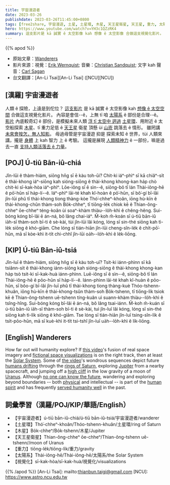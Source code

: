 ```yaml
---
title: 宇宙漫遊者
date: 2023-03-26
publishdate: 2023-03-26T11:45:00+0800
tags: [free2share, 宇宙漫遊, 土星, 土星環, 木星, 天王星衛星, 天王星, 重力, 太陽系, 視覺化]
hero: https://www.youtube.com/watch?v=YH3c1QZzRK4
summary: 這支影片是 kā 誠實 ê 太空影像 kah 想像 ê 太空影像 合做這支視覺化影片。
---
```


{{% apod %}}

- 原始文章：[Wanderers](https://apod.nasa.gov/apod/ap230326.html)
- 影片來源：視覺：[Erik Wernquist](https://erikwernquist.com/contact); 音樂：[Christian Sandquist](https://www.discogs.com/release/15499070-Christian-Sandquist-Wanderers); 文字 kah 聲音：[Carl Sagan](https://en.wikipedia.org/wiki/Carl_Sagan)
- 台文翻譯：[An-Li Tsai][An-Li Tsai] ([NCU][NCU])

## [漢羅] 宇宙漫遊者
人類 ê 探險，上遠是到佗位？
[這支影片][this video 1] 是 kā 誠實 ê 太空影像 kah [想像 ê 太空空間][fictional space visualizations] 合做這支視覺化影片。
內容是會信--ê，上無 tī 咱 [太陽系][Solar System] ê 部份是合理--ê。
[影片][the video 2] 內底較奇幻 ê 部份，是模擬未來人類 [浮 tī 太空中 迵過][humans drifting] [土星環][rings of Saturn]、用附近 ê 太空船探索 [木星][Jupiter]、tī 重力足低 ê [天王星][Uranus] 衛星 頂懸 ùi [山崁][high cliff] 跳落去 ê 情形。
雖罔講 [未來會按怎，無人知影][no one can know the future]。
毋過毋管是宇宙漫遊 抑是 探索未知 ê 世界，tùi 人類來講，攏是 [身體][physical] 上 kah 智力 上 ê 考驗。
這攏是展現 [人類精神力][human spirit] ê 一部份，嘛是過去一直 [支持人類活落去 ê 力量][served humanity well]。

## [POJ] Ú-tiū Bān-iû-chiá
Jîn-lūi ê thàm-hiám, siōng hn̄g sī ē kàu toh-ūi?
Chit-ki iáⁿ-phìⁿ sī kā chiâⁿ-si̍t ê thài-khong iáⁿ-siōng kah sióng-siōng ê thài-khong khong-kan ha̍p chò chit-ki sī-kak-hòa iáⁿ-phìⁿ. 
Lōe-iông sī ē sìn--ê, siōng-bô tī lán Thài-iông-hē ê pō͘-hūn sī ha̍p-lí--ê.
Iáⁿ-phìⁿ lāi-té khah kî-hoàn ê pō͘-hūn, sī bô͘-gí bī-lâi jîn-lūi phû tī thài-khong tiong thàng-kòe Thó͘-chheⁿ-khoân, iōng hù-kīn ê thài-khong-chûn thàm-soh Bo̍k-chheⁿ, tī tiōng-le̍k chiok kē ê Thian-ông-chheⁿ ōe-chheⁿ téng-koân ùi soaⁿ-khàm thiàu--lo̍h-khì ê chêng-hêng. 
Sui-bóng kóng bī-lâi ē án-ná, bô lâng chai-iáⁿ.
M̄-koh m̄-koán sī ú-tiū bān-iû ia̍h-sī thàm-soh bī-ti ê sè-kài, tùi jîn-lūi lâi kóng, lóng sī sin-thé siōng kah tì-le̍k siōng ê khó-giām.
Che lóng sī tián-hiān jîn-lūi cheng-sîn-le̍k ê chi̍t-pō͘-hūn, mā sī kòe-khì it-ti̍t chi-chhî jîn-lūi oa̍h--lo̍h-khì ê le̍k-liōng.

## [KIP] Ú-tiū Bān-iû-tsiá
Jîn-luī ê thàm-hiám, siōng hn̄g sī ē kàu toh-uī?
Tsit-ki iánn-phìnn sī kā tsiânn-si̍t ê thài-khong iánn-siōng kah sióng-siōng ê thài-khong khong-kan ha̍p tsò tsit-ki sī-kak-huà iánn-phìnn. 
Luē-iông sī ē sìn--ê, siōng-bô tī lán Thài-iông-hē ê pōo-hūn sī ha̍p-lí--ê.
Iánn-phìnn lāi-té khah kî-huàn ê pōo-hūn, sī bôo-gí bī-lâi jîn-luī phû tī thài-khong tiong thàng-kuè Thóo-tshenn-khuân, iōng hù-kīn ê thài-khong-tsûn thàm-soh Bo̍k-tshenn, tī tiōng-li̍k tsiok kē ê Thian-ông-tshenn uē-tshenn tíng-kuân uì suann-khàm thiàu--lo̍h-khì ê tsîng-hîng. 
Sui-bóng kóng bī-lâi ē án-ná, bô lâng tsai-iánn.
M̄-koh m̄-kuán sī ú-tiū bān-iû ia̍h-sī thàm-soh bī-ti ê sè-kài, tuì jîn-luī lâi kóng, lóng sī sin-thé siōng kah tì-li̍k siōng ê khó-giām.
Tse lóng sī tián-hiān jîn-luī tsing-sîn-li̍k ê tsi̍t-pōo-hūn, mā sī kuè-khì it-ti̍t tsi-tshî jîn-luī ua̍h--lo̍h-khì ê li̍k-liōng.

## [English] Wanderers
How far out will humanity explore?
If [this video][this video 1]'s fusion of real space imagery and [fictional space visualizations][fictional space visualizations] is on the right track, then at least the [Solar System][Solar System].
Some of [the video][the video 2]'s wondrous sequences depict future [humans drifting][humans drifting] through the [rings of Saturn][rings of Saturn], exploring [Jupiter][Jupiter] from a nearby spacecraft, and jumping off a [high cliff][high cliff] in the low gravity of a moon of [Uranus][Uranus].
Although [no one can know the future][no one can know the future], wandering and exploring beyond boundaries -- both [physical][physical] and intellectual -- is part of the [human spirit][human spirit] and has frequently [served humanity well][served humanity well] in the past.


    
## 詞彙學習（漢羅/POJ/KIP/華語/English）
- 【宇宙漫遊者】ú-tiū bān-iû-chiá/ú-tiū bān-iû-tsiá/宇宙漫遊者/wanderer
- 【土星環】Thó͘-chheⁿ-khoân/Thóo-tshenn-khuân/土星環/ring of Saturn
- 【木星】Bo̍k-chheⁿ/Bo̍k-tshenn/木星/Jupiter
- 【天王星衛星】Thian-ông-chheⁿ ōe-chheⁿ/Thian-ông-tshenn uē-tshenn//moon of Uranus
- 【重力】tiōng-le̍k/tiōng-li̍k/重力/gravity
- 【太陽系】Thài-iông-hē/Thài-iông-hē/太陽系/the Solar System
- 【視覺化】sī-kak-hòa/sī-kak-huà/視覺化/visualizations


{{% /apod %}}
[An-Li Tsai]: mailto:thianbun.taigi@gmail.com
[NCU]: https://www.astro.ncu.edu.tw

[copyright]: https://apod.nasa.gov/apod/fap/lib/about_apod.html#srapply
[License]: https://creativecommons.org/licenses/by/2.0/


[this video 1]:http://vimeo.com/108650530
[fictional space visualizations]:https://cats.com/wp-content/uploads/2022/08/spaceship-cat-compressed.jpg
[Solar System]:https://solarsystem.nasa.gov/solar-system/our-solar-system/overview/
[the video 2]:https://www.youtube.com/watch?v=YH3c1QZzRK4
[humans drifting]:https://apod.nasa.gov/apod/ap200209.html
[rings of Saturn]:https://apod.nasa.gov/apod/ap161124.html
[Jupiter]:https://apod.nasa.gov/apod/ap160626.html
[high cliff]:https://apod.nasa.gov/apod/ap201129.html
[Uranus]:https://solarsystem.nasa.gov/planets/uranus/in-depth/
[no one can know the future]:https://ui.adsabs.harvard.edu/abs/2013arXiv1312.7128N/abstract
[physical]:https://apod.nasa.gov/apod/ap190818.html
[human spirit]:https://www.goodreads.com/author/quotes/10538.Carl_Sagan
[served humanity well]:https://www.nasa.gov/exploration/whyweexplore/why_we_explore_main.html
